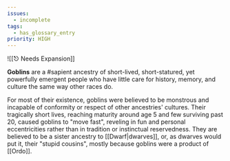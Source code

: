 ```yaml
---
issues:
  - incomplete
tags:
  - has_glossary_entry
priority: HIGH
---
```

![[⎋ Needs Expansion]]

**Goblins** are a #sapient ancestry of short-lived, short-statured, yet powerfully emergent people who have little care for history, memory, and culture the same way other races do.

For most of their existence, goblins were believed to be monstrous and incapable of conformity or respect of other ancestries' cultures. Their tragically short lives, reaching maturity around age 5 and few surviving past 20, caused goblins to "move fast", reveling in fun and personal eccentricities rather than in tradition or instinctual reservedness. They are believed to be a sister ancestry to [[Dwarf|dwarves]], or, as dwarves would put it, their "stupid cousins", mostly because goblins were a product of [[Ordo]]. 